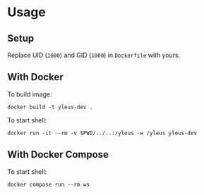 # Usage

## Setup

Replace UID (`1000`) and GID (`1000`) in `Dockerfile` with yours.

## With Docker

To build image:

    docker build -t yleus-dev .

To start shell:

    docker run -it --rm -v $PWD/../..:/yleus -w /yleus yleus-dev

## With Docker Compose

To start shell:

    docker compose run --rm ws
